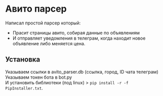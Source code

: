 # Авито парсер

Написал простой парсер который:
- Прасит страницы авито, собирая данные по объявлениям
- И отправляет уведомления в телеграм, когда находит новое объявление либо меняется цена.

## Установка

Указываем ссылки в avito_parser.db (ссылка, город, ID чата телеграм)<br>
Указываем токен бота в bot.py<br>
И установить библиотеки (под linux) > `pip install -r -f PipInstaller.txt`.
